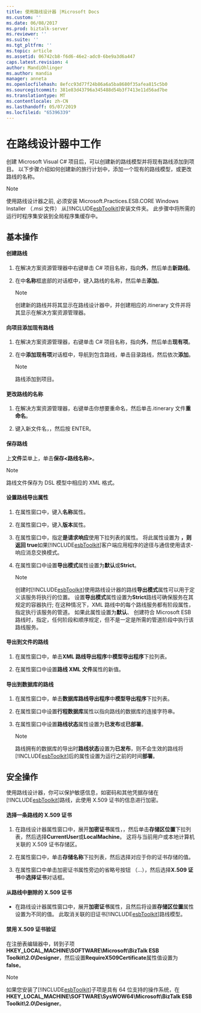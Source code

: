 ```yaml
---
title: 使用路线设计器 |Microsoft Docs
ms.custom: ''
ms.date: 06/08/2017
ms.prod: biztalk-server
ms.reviewer: ''
ms.suite: ''
ms.tgt_pltfrm: ''
ms.topic: article
ms.assetid: 06742cb8-f6d6-46e2-adc0-6be9a3d6a447
caps.latest.revision: 4
author: MandiOhlinger
ms.author: mandia
manager: anneta
ms.openlocfilehash: 8efcc93d77f24b86a6a5ba8680f35afea815c5b0
ms.sourcegitcommit: 381e83d43796a345488d54b3f7413e11d56ad7be
ms.translationtype: MT
ms.contentlocale: zh-CN
ms.lasthandoff: 05/07/2019
ms.locfileid: "65396339"
---
```

# <a name="working-in-itinerary-designer"></a>在路线设计器中工作
创建 Microsoft Visual C# 项目后，可以创建新的路线模型并将现有路线添加到项目。 以下步骤介绍如何创建新的旅行计划中，添加一个现有的路线模型，或更改路线的名称。  
  
> [!NOTE]
>  使用路线设计器之前, 必须安装 Microsoft.Practices.ESB.CORE Windows Installer （.msi 文件） 从[!INCLUDE[esbToolkit](../includes/esbtoolkit-md.md)]安装文件夹。 此步骤中将所需的运行时程序集安装到全局程序集缓存中。  
  
## <a name="basic-operations"></a>基本操作  

#### <a name="create-an-itinerary"></a>创建路线  
  
1.  在解决方案资源管理器中右键单击 C# 项目名称，指向**外**，然后单击**新路线**。  
  
2.  在中**名称**框底部的对话框中，键入路线的名称，然后单击**添加**。  
  
    > [!NOTE]
    >  创建新的路线并将其显示在路线设计器中，并创建相应的.itinerary 文件并将其显示在解决方案资源管理器。  
  
#### <a name="add-an-existing-itinerary-to-the-project"></a>向项目添加现有路线
  
1.  在解决方案资源管理器，右键单击 C# 项目名称，指向**外**，然后单击**现有项**。  
  
2.  在中**添加现有项**对话框中，导航到包含路线，单击目录路线，然后依次**添加**。  
  
    > [!NOTE]
    >  路线添加到项目。  
  
#### <a name="change-the-name-of-an-itinerary"></a>更改路线的名称  
  
1.  在解决方案资源管理器，右键单击你想要重命名，然后单击.itinerary 文件**重命名**。  
  
2.  键入新文件名，，然后按 ENTER。  
  
#### <a name="save-an-itinerary"></a>保存路线  
  
上**文件**菜单上，单击**保存\<路线名称\>**。  
  
> [!NOTE]
>  路线文件保存为 DSL 模型中相应的 XML 格式。  
  
#### <a name="set-itinerary-export-properties"></a>设置路线导出属性  
  
1. 在属性窗口中，键入**名称**属性。  
  
2. 在属性窗口中，键入**版本**属性。  
  
3. 在属性窗口中，指定**是请求响应**使用下拉列表的属性。 将此属性设置为 **，则返回 true**如果[!INCLUDE[esbToolkit](../includes/esbtoolkit-md.md)]客户端应用程序的途径与通信使用请求-响应消息交换模式。  
  
4. 在属性窗口中设置**导出模式**属性设置为**默认**或**Strict**。  
  
   > [!NOTE]
   >  创建时[!INCLUDE[esbToolkit](../includes/esbtoolkit-md.md)]使用路线设计器的路线**导出模式**属性可以用于定义该服务将执行的位置。 设置**导出模式**属性设置为**Strict**路线可确保服务在其规定的容器执行; 在这种情况下，XML 路线中的每个路线服务都有阶段属性，指定执行该服务的管道。 如果此属性设置为**默认**、 创建符合 Microsoft ESB 路线时，指定，任何阶段和顺序规定，但不是一定是所需的管道阶段中执行该路线服务。  
  
#### <a name="export-an-itinerary-to-a-file"></a>导出到文件的路线  
  
1.  在属性窗口中，单击**XML 路线导出程序**中**模型导出程序**下拉列表。  
  
2.  在属性窗口中设置**路线 XML 文件**属性的新值。  
  
#### <a name="export-an-itinerary-to-a-database"></a>导出到数据库的路线  
  
1. 在属性窗口中，单击**数据库路线导出程序**中**模型导出程序**下拉列表。  
  
2. 在属性窗口中设置**行程数据库**属性以指向路线的数据库的连接字符串。  
  
3. 在属性窗口中设置**路线状态**属性设置为**已发布**或**已部署**。  
  
   > [!NOTE]
   >  路线拥有的数据库的导出时**路线状态**设置为**已发布**，则不会生效的路线将[!INCLUDE[esbToolkit](../includes/esbtoolkit-md.md)]后的属性设置为运行之前的时间**部署**。  
  
## <a name="security-operations"></a>安全操作  
 使用路线设计器，你可以保护敏感信息，如密码和其他凭据存储在[!INCLUDE[esbToolkit](../includes/esbtoolkit-md.md)]路线，此使用 X.509 证书的信息进行加密。  
  
#### <a name="select-the-x509-certificate-for-an-itinerary"></a>选择一条路线的 X.509 证书  
  
1.  在路线设计器属性窗口中，展开**加密证书**属性，，然后单击**存储区位置**下拉列表，然后选择**CurrentUser**或**LocalMachine**。 这将与当前用户或本地计算机关联的 X.509 证书存储区。  
  
2.  在属性窗口中，单击**存储名称**下拉列表，然后选择对应于你的证书存储的值。  
  
3.  在属性窗口中单击加密证书属性旁边的省略号按钮 （...），然后选择**X.509 证书**中**选择证书**对话框。  
  
#### <a name="remove-the-x509-certificate-from-an-itinerary"></a>从路线中删除的 X.509 证书  
  
- 在路线设计器属性窗口中，展开**加密证书**属性，且然后将设置**存储区位置**属性设置为不同的值。 此取消关联的旧证书[!INCLUDE[esbToolkit](../includes/esbtoolkit-md.md)]路线模型。  
  
#### <a name="disable-the-x509-certificate-validation"></a>禁用 X.509 证书验证  
  
在注册表编辑器中，转到子项**HKEY_LOCAL_MACHINE\SOFTWARE\Microsoft\BizTalk ESB Toolkit\2.0\Designer**，然后设置**RequireX509Certificate**属性值设置为**false**。  
  
> [!NOTE]
>  如果您安装了[!INCLUDE[esbToolkit](../includes/esbtoolkit-md.md)]子项是具有 64 位支持的操作系统，在**HKEY_LOCAL_MACHINE\SOFTWARE\SysWOW64\Microsoft\BizTalk ESB Toolkit\2.0\Designer**。